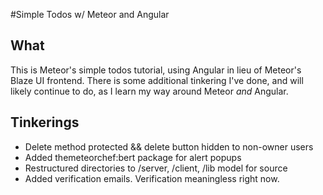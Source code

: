 #Simple Todos w/ Meteor and Angular

## What
This is Meteor's simple todos tutorial, using Angular in lieu of Meteor's
Blaze UI frontend. There is some additional tinkering I've done, and will
likely continue to do, as I learn my way around Meteor *and* Angular.

## Tinkerings
* Delete method protected && delete button hidden to non-owner users
* Added themeteorchef:bert package for alert popups
* Restructured directories to /server, /client, /lib model for source
* Added verification emails. Verification meaningless right now.
